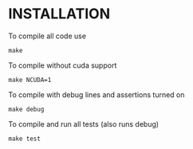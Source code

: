 # INSTALLATION
To compile all code use

    make

To compile without cuda support

    make NCUDA=1

To compile with debug lines and assertions turned on

    make debug

To compile and run all tests (also runs debug)

    make test
